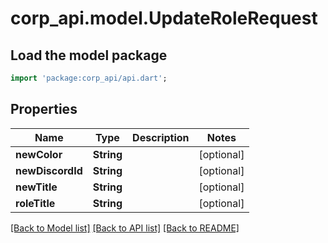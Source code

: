 # corp_api.model.UpdateRoleRequest

## Load the model package
```dart
import 'package:corp_api/api.dart';
```

## Properties
Name | Type | Description | Notes
------------ | ------------- | ------------- | -------------
**newColor** | **String** |  | [optional] 
**newDiscordId** | **String** |  | [optional] 
**newTitle** | **String** |  | [optional] 
**roleTitle** | **String** |  | [optional] 

[[Back to Model list]](../README.md#documentation-for-models) [[Back to API list]](../README.md#documentation-for-api-endpoints) [[Back to README]](../README.md)


